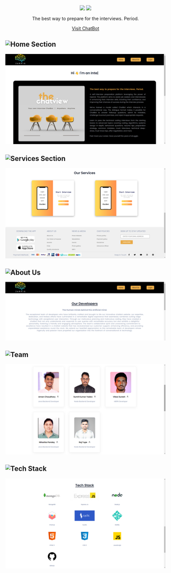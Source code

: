 &nbsp;

<p align="center">
  <img src="https://readme-typing-svg.demolab.com/?lines=JARVIS + | + Interview ChatBot;&%20Code&center=true&width=700&height=50&weight=800&size=35&duration=2000&pause=2000">
  <img src="https://user-images.githubusercontent.com/73097560/115834477-dbab4500-a447-11eb-908a-139a6edaec5c.gif">
</p> 


<p align=center >The best way to prepare for the interviews. Period.</p>
<p align=center>
    <a href="" target="blank">Visit ChatBot</a>
</p>


## ![Home Section](https://img.shields.io/badge/home_section-%231572B6.svg?style=for-the-badge)
![image](https://github.com/AmanChaudhary214/RoboMinds/blob/main/home.png)

## ![Services Section](https://img.shields.io/badge/services_section-%231572B6.svg?style=for-the-badge)
![image](https://github.com/AmanChaudhary214/RoboMinds/blob/main/services.png)

## ![About Us](https://img.shields.io/badge/about_us-%231572B6.svg?style=for-the-badge)
![image](https://github.com/AmanChaudhary214/RoboMinds/blob/main/aboutUs.png)

## ![Team](https://img.shields.io/badge/Our_team-%231572B6.svg?style=for-the-badge)
![image](https://github.com/AmanChaudhary214/RoboMinds/blob/main/team.png)

## ![Tech Stack](https://img.shields.io/badge/tech_stack-%231572B6.svg?style=for-the-badge)
![image](https://github.com/AmanChaudhary214/RoboMinds/blob/main/tech_stack.png)

